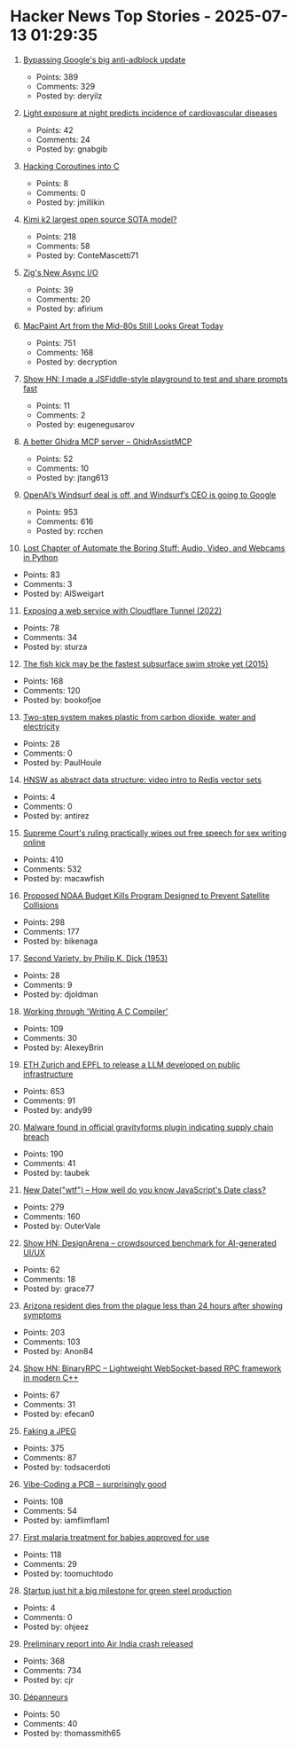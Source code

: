 # Hacker News Top Stories - 2025-07-13 01:29:35

1. [Bypassing Google's big anti-adblock update](https://0x44.xyz/blog/web-request-blocking/)
   - Points: 389
   - Comments: 329
   - Posted by: deryilz

2. [Light exposure at night predicts incidence of cardiovascular diseases](https://www.medrxiv.org/content/10.1101/2025.06.20.25329961v1)
   - Points: 42
   - Comments: 24
   - Posted by: gnabgib

3. [Hacking Coroutines into C](https://wiomoc.de/misc/posts/hacking_coroutines_into_c.html)
   - Points: 8
   - Comments: 0
   - Posted by: jmillikin

4. [Kimi k2 largest open source SOTA model?](https://github.com/MoonshotAI/Kimi-K2)
   - Points: 218
   - Comments: 58
   - Posted by: ConteMascetti71

5. [Zig's New Async I/O](https://kristoff.it/blog/zig-new-async-io/)
   - Points: 39
   - Comments: 20
   - Posted by: afirium

6. [MacPaint Art from the Mid-80s Still Looks Great Today](https://blog.decryption.net.au/posts/macpaint.html)
   - Points: 751
   - Comments: 168
   - Posted by: decryption

7. [Show HN: I made a JSFiddle-style playground to test and share prompts fast](https://langfa.st/)
   - Points: 11
   - Comments: 2
   - Posted by: eugenegusarov

8. [A better Ghidra MCP server – GhidrAssistMCP](https://github.com/jtang613/GhidrAssistMCP)
   - Points: 52
   - Comments: 10
   - Posted by: jtang613

9. [OpenAI’s Windsurf deal is off, and Windsurf’s CEO is going to Google](https://www.theverge.com/openai/705999/google-windsurf-ceo-openai)
   - Points: 953
   - Comments: 616
   - Posted by: rcchen

10. [Lost Chapter of Automate the Boring Stuff: Audio, Video, and Webcams in Python](https://inventwithpython.com/blog/lost-av-chapter.html)
   - Points: 83
   - Comments: 3
   - Posted by: AlSweigart

11. [Exposing a web service with Cloudflare Tunnel (2022)](https://erisa.dev/exposing-a-web-service-with-cloudflare-tunnel/)
   - Points: 78
   - Comments: 34
   - Posted by: sturza

12. [The fish kick may be the fastest subsurface swim stroke yet (2015)](https://nautil.us/is-this-new-swim-stroke-the-fastest-yet-235511/)
   - Points: 168
   - Comments: 120
   - Posted by: bookofjoe

13. [Two-step system makes plastic from carbon dioxide, water and electricity](https://phys.org/news/2025-06-plastic-carbon-dioxide-electricity.html)
   - Points: 28
   - Comments: 0
   - Posted by: PaulHoule

14. [HNSW as abstract data structure: video intro to Redis vector sets](https://www.youtube.com/watch?v=kVApsFUeuEA)
   - Points: 4
   - Comments: 0
   - Posted by: antirez

15. [Supreme Court's ruling practically wipes out free speech for sex writing online](https://ellsberg.substack.com/p/free-speech)
   - Points: 410
   - Comments: 532
   - Posted by: macawfish

16. [Proposed NOAA Budget Kills Program Designed to Prevent Satellite Collisions](https://skyandtelescope.org/astronomy-news/proposed-noaa-budget-kills-program-to-prevent-satellite-collisions/)
   - Points: 298
   - Comments: 177
   - Posted by: bikenaga

17. [Second Variety, by Philip K. Dick (1953)](https://www.gutenberg.org/files/32032/32032-h/32032-h.htm)
   - Points: 28
   - Comments: 9
   - Posted by: djoldman

18. [Working through 'Writing A C Compiler'](https://jollygoodsw.wordpress.com/2025/03/13/working-through-writing-a-c-compiler/)
   - Points: 109
   - Comments: 30
   - Posted by: AlexeyBrin

19. [ETH Zurich and EPFL to release a LLM developed on public infrastructure](https://ethz.ch/en/news-and-events/eth-news/news/2025/07/a-language-model-built-for-the-public-good.html)
   - Points: 653
   - Comments: 91
   - Posted by: andy99

20. [Malware found in official gravityforms plugin indicating supply chain breach](https://patchstack.com/articles/critical-malware-found-in-gravityforms-official-plugin-site/)
   - Points: 190
   - Comments: 41
   - Posted by: taubek

21. [New Date("wtf") – How well do you know JavaScript's Date class?](https://jsdate.wtf)
   - Points: 279
   - Comments: 160
   - Posted by: OuterVale

22. [Show HN: DesignArena – crowdsourced benchmark for AI-generated UI/UX](https://www.designarena.ai/)
   - Points: 62
   - Comments: 18
   - Posted by: grace77

23. [Arizona resident dies from the plague less than 24 hours after showing symptoms](https://www.independent.co.uk/news/health/arizona-plague-death-cases-b2787325.html)
   - Points: 203
   - Comments: 103
   - Posted by: Anon84

24. [Show HN: BinaryRPC – Lightweight WebSocket-based RPC framework in modern C++](https://github.com/efecan0/binaryrpc-framework)
   - Points: 67
   - Comments: 31
   - Posted by: efecan0

25. [Faking a JPEG](https://www.ty-penguin.org.uk/~auj/blog/2025/03/25/fake-jpeg/)
   - Points: 375
   - Comments: 87
   - Posted by: todsacerdoti

26. [Vibe-Coding a PCB – surprisingly good](https://atomic14.substack.com/p/vibe-coding-a-pcb-surprisingly-good)
   - Points: 108
   - Comments: 54
   - Posted by: iamflimflam1

27. [First malaria treatment for babies approved for use](https://www.bbc.com/news/articles/c89e872jdjxo)
   - Points: 118
   - Comments: 29
   - Posted by: toomuchtodo

28. [Startup just hit a big milestone for green steel production](https://www.technologyreview.com/2025/03/12/1113130/green-steel-boston-metal/)
   - Points: 4
   - Comments: 0
   - Posted by: ohjeez

29. [Preliminary report into Air India crash released](https://www.bbc.co.uk/news/live/cx20p2x9093t)
   - Points: 368
   - Comments: 734
   - Posted by: cjr

30. [Dépanneurs](https://walkmontreal.com/curiosities/depanneurs/)
   - Points: 50
   - Comments: 40
   - Posted by: thomassmith65

